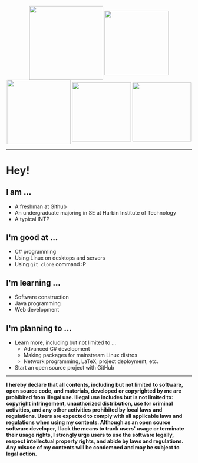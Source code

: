 <p align="center">
  <img height="200em" align="center" src="https://github-profile-summary-cards.vercel.app/api/cards/profile-details?username=Je-ne-sais-rien&count_private=true&theme=react" />
  <img height="173.6em" align="center" src="https://github-readme-stats.vercel.app/api?username=Je-ne-sais-rien&count_private=true&hide_border=true&theme=react" />
  <img height="173.6em" align="center" src="http://github-profile-summary-cards.vercel.app/api/cards/productive-time?username=Je-ne-sais-rien&utcOffset=8&count_private=true&hide_border=true&theme=react" / >
  <img height="159.7em" align="center" src="https://github-readme-streak-stats.herokuapp.com/?user=Je-ne-sais-rien&count_private=true&hide_border=true&theme=react" / >
  <img height="159.7em" align="center" src="https://github-readme-stats.vercel.app/api/top-langs/?username=Je-ne-sais-rien&layout=compact&count_private=true&hide_border=true&theme=react" />
</p>

---

# Hey!

## I am ...

- A freshman at Github
- An undergraduate majoring in SE at Harbin Institute of Technology
- A typical INTP

## I'm good at ...

- C# programming
- Using Linux on desktops and servers
- Using `git clone` command :P

## I'm learning ...

- Software construction
- Java programming
- Web development

## I'm planning to ...

- Learn more, including but not limited to ...
  - Advanced C# development
  - Making packages for mainstream Linux distros
  - Network programming, LaTeX, project deployment, etc.
- Start an open source project with GitHub

---

**I hereby declare that all contents, including but not limited to software, open source code, and materials, developed or copyrighted by me are prohibited from illegal use. Illegal use includes but is not limited to: copyright infringement, unauthorized distribution, use for criminal activities, and any other activities prohibited by local laws and regulations. Users are expected to comply with all applicable laws and regulations when using my contents. Although as an open source software developer, I lack the means to track users' usage or terminate their usage rights, I strongly urge users to use the software legally, respect intellectual property rights, and abide by laws and regulations. Any misuse of my contents will be condemned and may be subject to legal action.**

